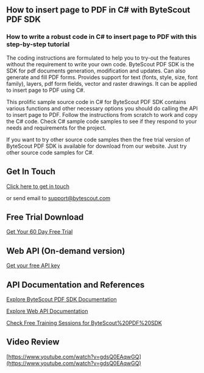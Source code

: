 ## How to insert page to PDF in C# with ByteScout PDF SDK

### How to write a robust code in C# to insert page to PDF with this step-by-step tutorial

The coding instructions are formulated to help you to try-out the features without the requirement to write your own code. ByteScout PDF SDK is the SDK for pdf documents generation, modification and updates. Can also generate and fill PDF forms. Provides support for text (fonts, style, size, font family), layers, pdf form fields, vector and raster drawings. It can be applied to insert page to PDF using C#.

This prolific sample source code in C# for ByteScout PDF SDK contains various functions and other necessary options you should do calling the API to insert page to PDF. Follow the instructions from scratch to work and copy the C# code. Check C# sample code samples to see if they respond to your needs and requirements for the project.

If you want to try other source code samples then the free trial version of ByteScout PDF SDK is available for download from our website. Just try other source code samples for C#.

## Get In Touch

[Click here to get in touch](https://bytescout.zendesk.com/hc/en-us/requests/new?subject=ByteScout%20PDF%20SDK%20Question)

or send email to [support@bytescout.com](mailto:support@bytescout.com?subject=ByteScout%20PDF%20SDK%20Question) 

## Free Trial Download

[Get Your 60 Day Free Trial](https://bytescout.com/download/web-installer?utm_source=github-readme)

## Web API (On-demand version)

[Get your free API key](https://pdf.co/documentation/api?utm_source=github-readme)

## API Documentation and References

[Explore ByteScout PDF SDK Documentation](https://bytescout.com/documentation/index.html?utm_source=github-readme)

[Explore Web API Documentation](https://pdf.co/documentation/api?utm_source=github-readme)

[Check Free Training Sessions for ByteScout%20PDF%20SDK](https://academy.bytescout.com/)

## Video Review

[https://www.youtube.com/watch?v=gdsQ0EAqwGQ](https://www.youtube.com/watch?v=gdsQ0EAqwGQ)